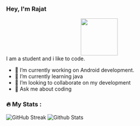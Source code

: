### Hey, I'm Rajat

<!--
**rajattiwariind/rajattiwariind** is a ✨ _special_ ✨ repository because its `README.md` (this file) appears on your GitHub profile.

I am a student and i like to code.

- 🔭 I’m currently working on ...
- 🌱 I’m currently learning java
- 👯 I’m looking to collaborate on ...
- 🤔 I’m looking for help with ...
- 💬 Ask me about ...
- 📫 How to reach me: ✉️ Email
- 😄 Pronouns: ...
- ⚡ Fun fact: ...
-->
<div id="header" align="center">
  <img src="https://media.giphy.com/media/M9gbBd9nbDrOTu1Mqx/giphy.gif" width="100"/>
</div>
I am a student and i like to code.

- 🔭 I’m currently working on Android development.
- 🌱 I’m currently learning java
- 👯 I’m looking to collaborate on my development
- 💬 Ask me about coding
### :fire: My Stats :
![GitHub Streak](http://github-readme-streak-stats.herokuapp.com?user=rajattiwariind&theme=dark&background=000000)
![Github Stats](https://github-readme-stats.vercel.app/api?username=rajattiwariind&theme=radical)
